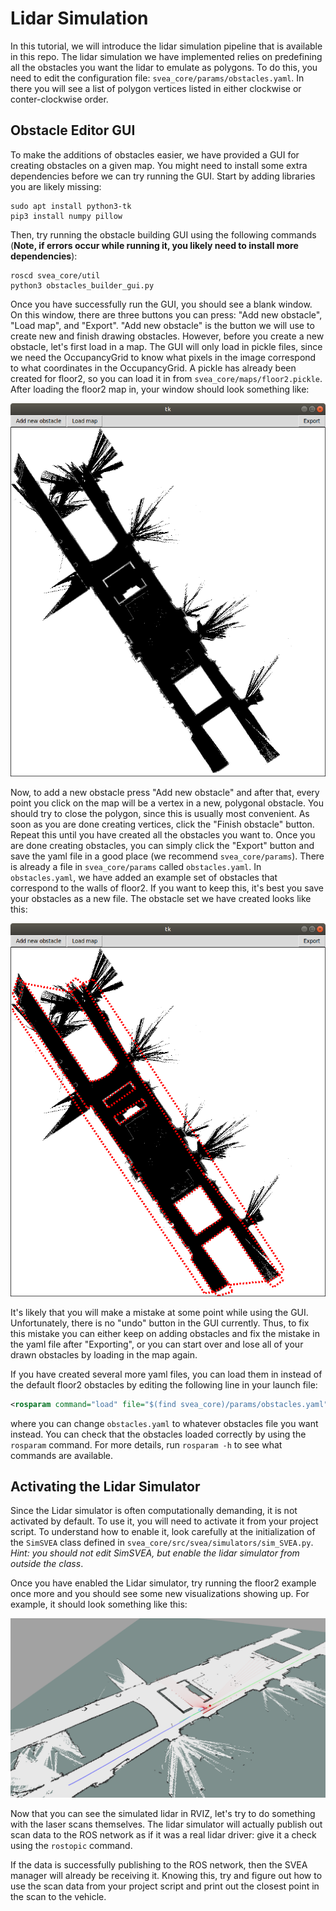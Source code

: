 <!--TODO: GUI migration not complete yet-->
# Lidar Simulation

In this tutorial, we will introduce the lidar simulation pipeline that is
available in this repo. The lidar simulation we have implemented relies on predefining
all the obstacles you want the lidar to emulate as polygons. To do this, you
need to edit the configuration file: `svea_core/params/obstacles.yaml`.
In there you will see a list of polygon vertices listed in either clockwise or
conter-clockwise order.

## Obstacle Editor GUI

To make the additions of obstacles easier, we have provided a GUI for creating
obstacles on a given map. You might need to install some extra dependencies
before we can try running the GUI. Start by adding libraries you are likely
missing:

```
sudo apt install python3-tk
pip3 install numpy pillow
```

Then, try running the obstacle building GUI using the following commands
(**Note, if errors occur while running it, you likely need to install more
dependencies**):

```
roscd svea_core/util
python3 obstacles_builder_gui.py
```

Once you have successfully run the GUI, you should see a blank window. On this
window, there are three buttons you can press: "Add new obstacle", "Load map",
and "Export". "Add new obstacle" is the button we will use to create new and
finish drawing obstacles. However, before you create a new obstacle, let's first
load in a map. The GUI will only load in pickle files, since we need the
OccupancyGrid to know what pixels in the image correspond to what coordinates in
the OccupancyGrid. A pickle has already been created for floor2, so you can load
it in from `svea_core/maps/floor2.pickle`. After loading the floor2
map in, your window should look something like:

![blank floor](../media/tutorials/blank_floor2.png)

Now, to add a new obstacle press "Add new obstacle" and after that, every point
you click on the map will be a vertex in a new, polygonal obstacle. You should
try to close the polygon, since this is usually most convenient. As soon as you
are done creating vertices, click the "Finish obstacle" button. Repeat this
until you have created all the obstacles you want to. Once you are done creating
obstacles, you can simply click the "Export" button and save the yaml file in a
good place (we recommend `svea_core/params`). There is already a file
in `svea_core/params` called `obstacles.yaml`. In `obstacles.yaml`, we
have added an example set of obstacles that correspond to the walls of floor2.
If you want to keep this, it's best you save your obstacles as a new file. The
obstacle set we have created looks like this:

![floor2 walls](../media/tutorials/floor2_walls.png)

It's likely that you will make a mistake at some point while using the GUI.
Unfortunately, there is no "undo" button in the GUI currently. Thus, to fix this
mistake you can either keep on adding obstacles and fix the mistake in the yaml
file after "Exporting", or you can start over and lose all of your drawn
obstacles by loading in the map again.

If you have created several more yaml files, you can load them in instead of the
default floor2 obstacles by editing the following line in your launch file:

```xml
<rosparam command="load" file="$(find svea_core)/params/obstacles.yaml" />
```

where you can change `obstacles.yaml` to whatever obstacles file you want
instead. You can check that the obstacles loaded correctly by using the
`rosparam` command. For more details, run `rosparam -h` to see what commands are
available.

## Activating the Lidar Simulator

Since the Lidar simulator is often computationally demanding, it is
not activated by default. To use it, you will need to activate it from your
project script. To understand how to enable it, look carefully at the
initialization of the `SimSVEA` class defined in
`svea_core/src/svea/simulators/sim_SVEA.py`. *Hint: you should not edit SimSVEA,
but enable the lidar simulator from outside the class*.

Once you have enabled the Lidar simulator, try running the floor2 example once
more and you should see some new visualizations showing up. For example, it
should look something like this:

![lidar example](../media/tutorials/lidar_example.png)

Now that you can see the simulated lidar in RVIZ, let's try to do something with
the laser scans themselves. The lidar simulator will actually publish out scan
data to the ROS network as if it was a real lidar driver: give it a check using
the `rostopic` command.

If the data is successfully publishing to the ROS network, then the SVEA manager
will already be receiving it. Knowing this, try and figure out how to use the
scan data from your project script and print out
the closest point in the scan to the vehicle.
